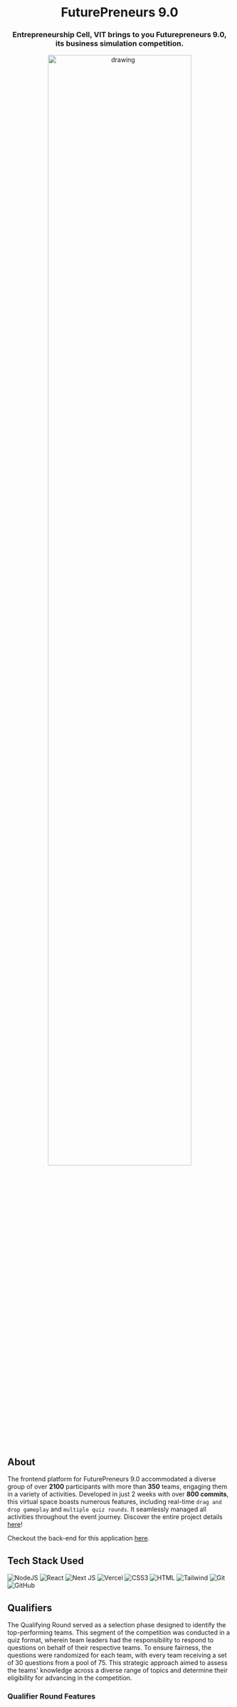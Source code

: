 <h1 style="text-align: center;">FuturePreneurs 9.0</h1>
<h3 style="text-align: center;">Entrepreneurship Cell, VIT brings to you Futurepreneurs 9.0, its business simulation competition.</h3>

<p align="center">
<img src="https://utfs.io/f/c18c10e6-f661-4b17-ba08-1bd5a943c07f-22f2ls.png" alt="drawing" width="80%"/>
</p>

## About

The frontend platform for FuturePreneurs 9.0 accommodated a diverse group of over **2100** participants with more than **350** teams, engaging them in a variety of activities. Developed in just 2 weeks with over **800 commits**, this virtual space boasts numerous features, including real-time `drag and drop gameplay` and `multiple quiz rounds`. It seamlessly managed all activities throughout the event journey. Discover the entire project details <a href="https://www.futurepreneurs.live/">here</a>!

Checkout the back-end for this application <a href= "https://github.com/ecellvit/FuturePreneurs-23-Backend">here</a>.

## Tech Stack Used

![NodeJS](https://img.shields.io/badge/node.js-6DA55F?style=for-the-badge&logo=node.js&logoColor=white)
![React](https://img.shields.io/badge/React-20232A?style=for-the-badge&logo=react&logoColor=61DAFB)
![Next JS](https://img.shields.io/badge/next.js-000000?style=for-the-badge&logo=nextdotjs&logoColor=white)
![Vercel](https://img.shields.io/badge/Vercel-000000?style=for-the-badge&logo=vercel&logoColor=white)
![CSS3](https://img.shields.io/badge/CSS3-1572B6?style=for-the-badge&logo=css3&logoColor=white)
![HTML](https://img.shields.io/badge/HTML5-E34F26?style=for-the-badge&logo=html5&logoColor=white)
![Tailwind](https://camo.githubusercontent.com/3b41d3ae73bc489dbb2be32e772cc814e3a76e372027056c72e5b970c04684a5/68747470733a2f2f696d672e736869656c64732e696f2f62616467652f7461696c77696e646373732d2532333338423241432e7376673f7374796c653d666f722d7468652d6261646765266c6f676f3d7461696c77696e642d637373266c6f676f436f6c6f723d7768697465)
![Git](https://img.shields.io/badge/git-%23F05033.svg?style=for-the-badge&logo=git&logoColor=white)
![GitHub](https://img.shields.io/badge/GitHub-100000?style=for-the-badge&logo=github&logoColor=white)

## Qualifiers

The Qualifying Round served as a selection phase designed to identify the top-performing teams. This segment of the competition was conducted in a quiz format, wherein team leaders had the responsibility to respond to questions on behalf of their respective teams. To ensure fairness, the questions were randomized for each team, with every team receiving a set of 30 questions from a pool of 75. This strategic approach aimed to assess the teams' knowledge across a diverse range of topics and determine their eligibility for advancing in the competition.

### Qualifier Round Features

<svg>

<div style="display:flex; gap:5px; flex-wrap:wrap">
<span style="background: linear-gradient(to left, #03A3FE, #00FFA3);width:fit-content; color:white; font-weight:bold; text-align:center; padding:5px 10px; border-radius:10px">Timer Enabled</span>
<span style="background: linear-gradient(to right, #03A3FE, #00FFA3);width:fit-content; color:white; font-weight:bold; text-align:center; padding:5px 10px; border-radius:10px">Auto Submit</span>
<span style="background: linear-gradient(to left, #03A3FE, #00FFA3);width:fit-content; color:white; font-weight:bold; text-align:center; padding:5px 10px; border-radius:10px">Single Correct Answers</span>
<span style="background: linear-gradient(to right, #03A3FE, #00FFA3);width:fit-content; color:white; font-weight:bold; text-align:center; padding:5px 10px; border-radius:10px">Multiple Correct Answers</span>
<span style="background: linear-gradient(to left, #03A3FE, #00FFA3);width:fit-content; color:white; font-weight:bold; text-align:center; padding:5px 10px; border-radius:10px">Questions with Images</span>
<span style="background: linear-gradient(to right, #03A3FE, #00FFA3);width:fit-content; color:white; font-weight:bold; text-align:center; padding:5px 10px; border-radius:10px">Questions with Audio</span>
<span style="background: linear-gradient(to left, #03A3FE, #00FFA3);width:fit-content; color:white; font-weight:bold; text-align:center; padding:5px 10px; border-radius:10px">Case Study Questions</span>
<span style="background: linear-gradient(to right, #03A3FE, #00FFA3);width:fit-content; color:white; font-weight:bold; text-align:center; padding:5px 10px; border-radius:10px">Randomized Questions</span>
</div>

</svg>

<svg fill="none" viewBox="0 0 600 300" width="600" height="300" xmlns="http://www.w3.org/2000/svg">

<div xmlns="http://www.w3.org/1999/xhtml">
<style>
.container {
display: flex;
width: 100%;
height: 300px;
background-color: white;
color: black;
}
</style>
<div class="container">
        <h1>Hi there, my name is Nikola 👋</h1>
</div>
</div>

</svg>
